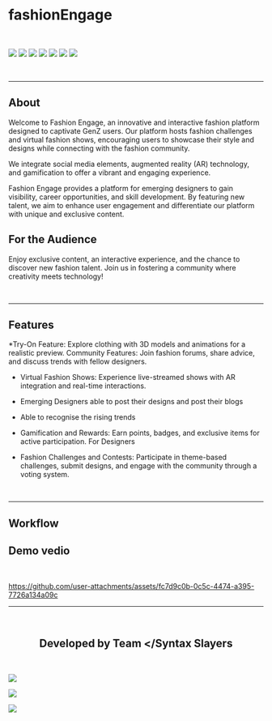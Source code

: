 

<h1>fashionEngage</h1>



<br>

[![](https://img.shields.io/badge/Made_with-react-green?style=for-the-badge&logo=react)](https://reactnative.dev/)
[![](https://img.shields.io/badge/Made_with-NodeJs-green?style=for-the-badge&logo=npm)](https://nodejs.org/en/)
[![](https://img.shields.io/badge/Made_with-HTML-green?style=for-the-badge&logo=HTML5)](https://html.com/)
[![](https://img.shields.io/badge/Made_with-CSS-green?style=for-the-badge&logo=CSS3)](https://www.w3.org/Style/CSS/Overview.en.html)
[![](https://img.shields.io/badge/Made_with-JavaScript-green?style=for-the-badge&logo=javaScript)](https://www.javascript.com/)
[![](https://img.shields.io/badge/Made_with-Opencv-green?style=for-the-badge&logo=opencv)](https://opencv.org)
[![](https://img.shields.io/badge/Made_with-Python-green?style=for-the-badge&logo=python)](https://www.python.org)


</br>



---
<h2><strong>About</h2></strong>
<p>Welcome to Fashion Engage, an innovative and interactive fashion platform designed to captivate GenZ users. Our platform hosts fashion challenges and virtual fashion shows, encouraging users to showcase their style and designs while connecting with the fashion community.  </p>

<p>We integrate social media elements, augmented reality (AR) technology, and gamification to offer a vibrant and engaging experience.
  </p>


<p>Fashion Engage provides a platform for emerging designers to gain visibility, career opportunities, and skill development. By featuring new talent, we aim to enhance user engagement and differentiate our platform with unique and exclusive content.   
</p>
<h2>For the Audience</h2>
<p>Enjoy exclusive content, an interactive experience, and the chance to discover new fashion talent. Join us in fostering a community where creativity meets technology!
</p>

<br>

---

<h2><strong>Features</h2></strong>

*Try-On Feature: Explore clothing with 3D models and animations for a realistic preview.
Community Features: Join fashion forums, share advice, and discuss trends with fellow designers.

* Virtual Fashion Shows: Experience live-streamed shows with AR integration and real-time interactions.

* Emerging Designers able to post their designs and post their blogs

* Able to recognise the rising trends
  
* Gamification and Rewards: Earn points, badges, and exclusive items for active participation.
For Designers

*  Fashion Challenges and Contests: Participate in theme-based challenges, submit designs, and engage with the community through a voting system.
  

<br>

---

<h2><strong>Workflow</h2></strong>

<h2><strong>Demo vedio</strong></h2>
<br>

https://github.com/user-attachments/assets/fc7d9c0b-0c5c-4474-a395-7726a134a09c






---



<br>
<h2 align="center"><b>Developed by Team &lt&#47Syntax Slayers</b></h2><br>


[![](https://img.shields.io/badge/LinkedIn-Isha_Nanda-blue?style=for-the-badge&logo=linkedin)](https://www.linkedin.com/in/isha-nanda-a3a531257/)

[![](https://img.shields.io/badge/LinkedIn-Ayushi_Maurya-blue?style=for-the-badge&logo=linkedin)](https://www.linkedin.com/in/ayushi-maurya-b86253285/)

[![](https://img.shields.io/badge/LinkedIn-Shreya-blue?style=for-the-badge&logo=linkedin)](https://www.linkedin.com/in/shreya-thakur-3698382a7/)
 




